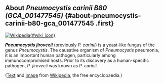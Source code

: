 About *Pneumocystis carinii B80 (GCA\_001477545)* {#about-pneumocystis-carinii-b80-gca_001477545 .first}
-------------------------------------------------

[![Wikipedia](/img/wikipedia_logo_v2_en.png){#wiki_icon}](http://en.wikipedia.org/wiki/Pneumocystis_jirovecii)

***Pneumocystis jirovecii*** (previously *P. carinii*) is a yeast-like
fungus of the genus *Pneumocystis*. The causative organism of
*Pneumocystis* pneumonia, it is an important human pathogen,
particularly among immunocompromised hosts. Prior to its discovery as a
human-specific pathogen, *P. jirovecii* was known as *P. carinii*.

([Text](http://en.wikipedia.org/wiki/Pneumocystis_jirovecii) and
[image](https://commons.wikimedia.org/wiki/File:Pneumocystis_carinii_01.jpg)
from [Wikipedia](http://en.wikipedia.org/), the free encyclopaedia.)
